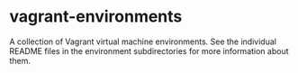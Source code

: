 # vagrant-environments
A collection of Vagrant virtual machine environments. See the individual README files in the environment subdirectories for more information about them.
